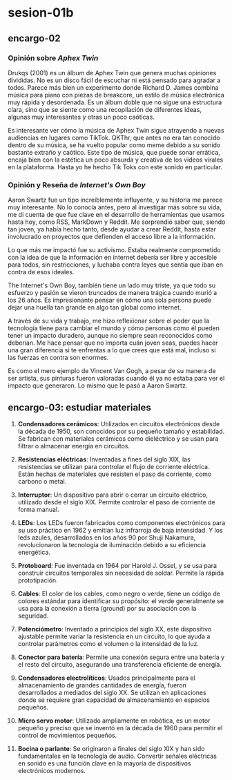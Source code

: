 # sesion-01b

## encargo-02

### Opinión sobre *Aphex Twin*

Drukqs (2001) es un álbum de Aphex Twin que genera muchas opiniones divididas. No es un disco fácil de escuchar ni está pensado para agradar a todos. Parece más bien un experimento donde Richard D. James combina música para piano con piezas de breakcore, un estilo de música electrónica muy rápida y desordenada. Es un álbum doble que no sigue una estructura clara, sino que se siente como una recopilación de diferentes ideas, algunas muy interesantes y otras un poco caóticas.

Es interesante ver cómo la música de Aphex Twin sigue atrayendo a nuevas audiencias en lugares como TikTok. QKThr, que antes no era tan conocido dentro de su música, se ha vuelto popular como meme debido a su sonido bastante extraño y caótico. Este tipo de música, que puede sonar errática, encaja bien con la estética un poco absurda y creativa de los videos virales en la plataforma. Hasta yo he hecho Tik Toks con este sonido en particular.

### Opinión y Reseña de *Internet's Own Boy*

Aaron Swartz fue un tipo increíblemente influyente, y su historia me parece muy interesante. No lo conocía antes, pero al investigar más sobre su vida, me di cuenta de que fue clave en el desarrollo de herramientas que usamos hasta hoy, como RSS, MarkDown y Reddit. Me sorprendió saber que, siendo tan joven, ya había hecho tanto, desde ayudar a crear Reddit, hasta estar involucrado en proyectos que defienden el acceso libre a la información.

Lo que más me impactó fue su activismo. Estaba realmente comprometido con la idea de que la información en internet debería ser libre y accesible para todos, sin restricciones, y luchaba contra leyes que sentía que iban en contra de esos ideales.

The Internet's Own Boy, también tiene un lado muy triste, ya que todo su esfuerzo y pasión se vieron truncados de manera trágica cuando murió a los 26 años. Es impresionante pensar en cómo una sola persona puede dejar una huella tan grande en algo tan global como internet.

A través de su vida y trabajo, me hizo reflexionar sobre el poder que la tecnología tiene para cambiar el mundo y cómo personas como él pueden tener un impacto duradero, aunque no siempre sean reconocidos como deberían. Me hace pensar que no importa cuán joven seas, puedes hacer una gran diferencia si te enfrentas a lo que crees que está mal, incluso si las fuerzas en contra son enormes.

Es como el mero ejemplo de Vincent Van Gogh, a pesar de su manera de ser artista, sus pinturas fueron valoradas cuando él ya no estaba para ver el impacto que generaron. Lo mismo que le pasó a Aaron Swartz.

## encargo-03: estudiar materiales

1. **Condensadores cerámicos**: Utilizados en circuitos electrónicos desde la década de 1950, son conocidos por su pequeño tamaño y estabilidad. Se fabrican con materiales cerámicos como dieléctrico y se usan para filtrar o almacenar energía en circuitos.

2. **Resistencias eléctricas**: Inventadas a fines del siglo XIX, las resistencias se utilizan para controlar el flujo de corriente eléctrica. Están hechas de materiales que resisten el paso de corriente, como carbono o metal.

3. **Interruptor**: Un dispositivo para abrir o cerrar un circuito eléctrico, utilizado desde el siglo XIX. Permite controlar el paso de corriente de forma manual.

4. **LEDs**: Los LEDs fueron fabricados como componentes electrónicos para su uso práctico en 1962 y emitían luz infrarroja de baja intensidad. Y los leds azules, desarrollados en los años 90 por Shuji Nakamura, revolucionaron la tecnología de iluminación debido a su eficiencia energética.

5. **Protoboard**: Fue inventada en 1964 por Harold J. Ossel, y se usa para construir circuitos temporales sin necesidad de soldar. Permite la rápida prototipación.

6. **Cables**: El color de los cables, como negro o verde, tiene un código de colores estándar para identificar su propósito: el verde generalmente se usa para la conexión a tierra (ground) por su asociación con la seguridad.

7. **Potenciómetro**: Inventado a principios del siglo XX, este dispositivo ajustable permite variar la resistencia en un circuito, lo que ayuda a controlar parámetros como el volumen o la intensidad de la luz.

8. **Conector para batería**: Permite una conexión segura entre una batería y el resto del circuito, asegurando una transferencia eficiente de energía.

9. **Condensadores electrolíticos**: Usados principalmente para el almacenamiento de grandes cantidades de energía, fueron desarrollados a mediados del siglo XX. Se utilizan en aplicaciones donde se requiere gran capacidad de almacenamiento en espacios pequeños.

10. **Micro servo motor**: Utilizado ampliamente en robótica, es un motor pequeño y preciso que se inventó en la década de 1960 para permitir el control de movimientos pequeños.

11. **Bocina o parlante**: Se originaron a finales del siglo XIX y han sido fundamentales en la tecnología de audio. Convertir señales eléctricas en sonido es una función clave en la mayoría de dispositivos electrónicos modernos.
